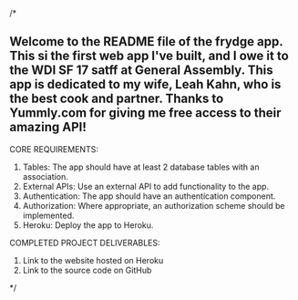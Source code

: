/*

Welcome to the README file of the frydge app. This si the first web app I've built, and I owe it to the WDI SF 17 satff at General Assembly.
This app is dedicated to my wife, Leah Kahn, who is the best cook and partner. Thanks to Yummly.com for giving me free access to their amazing API!
--------

CORE REQUIREMENTS:

1. Tables: The app should have at least 2 database tables with an association.
2. External APIs: Use an external API to add functionality to the app.
3. Authentication: The app should have an authentication component.
4. Authorization: Where appropriate, an authorization scheme should be implemented.
5. Heroku: Deploy the app to Heroku. 

COMPLETED PROJECT DELIVERABLES:

1. Link to the website hosted on Heroku
2. Link to the source code on GitHub


















*/

